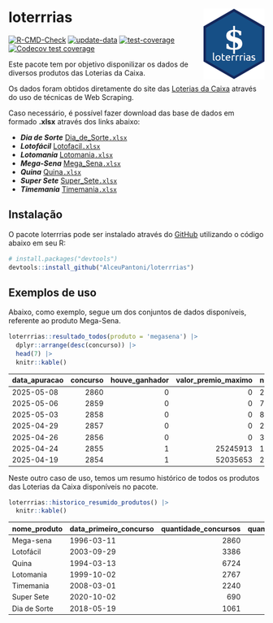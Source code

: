 
<!-- README.md is generated from README.Rmd. Please edit that file -->

# loterrrias <img src="man/figures/logo.png" align="right" height="139" />

<!-- badges: start -->

[![R-CMD-Check](https://github.com/AlceuPantoni/loterrrias/actions/workflows/R-CMD-check.yaml/badge.svg?branch=main)](https://github.com/AlceuPantoni/loterrrias/actions/workflows/R-CMD-check.yaml)
[![update-data](https://github.com/AlceuPantoni/loterrrias/actions/workflows/update-data.yaml/badge.svg)](https://github.com/AlceuPantoni/loterrrias/actions/workflows/update-data.yaml)
[![test-coverage](https://github.com/AlceuPantoni/loterrrias/actions/workflows/test-coverage.yaml/badge.svg?branch=main)](https://github.com/AlceuPantoni/loterrrias/actions/workflows/test-coverage.yaml)
[![Codecov test
coverage](https://codecov.io/gh/AlceuPantoni/loterrrias/branch/main/graph/badge.svg)](https://codecov.io/gh/AlceuPantoni/loterrrias?branch=main)
<!-- badges: end -->

Este pacote tem por objetivo disponilizar os dados de diversos produtos
das Loterias da Caixa.

Os dados foram obtidos diretamente do site das [Loterias da
Caixa](https://loterias.caixa.gov.br/Paginas/default.aspx) através do
uso de técnicas de Web Scraping.

Caso necessário, é possível fazer download das base de dados em formado
**.xlsx** através dos links abaixo:

- ***Dia de Sorte***
  [Dia_de_Sorte`.xlsx`](https://raw.githubusercontent.com/AlceuPantoni/loterrrias/main/data-raw/resultados_diadesorte.xlsx)
- ***Lotofácil***
  [Lotofacil`.xlsx`](https://raw.githubusercontent.com/AlceuPantoni/loterrrias/main/data-raw/resultados_lotofacil.xlsx)
- ***Lotomania***
  [Lotomania`.xlsx`](https://raw.githubusercontent.com/AlceuPantoni/loterrrias/main/data-raw/resultados_lotomania.xlsx)
- ***Mega-Sena***
  [Mega_Sena`.xlsx`](https://raw.githubusercontent.com/AlceuPantoni/loterrrias/main/data-raw/resultados_megasena.xlsx)
- ***Quina***
  [Quina`.xlsx`](https://raw.githubusercontent.com/AlceuPantoni/loterrrias/main/data-raw/resultados_quina.xlsx)
- ***Super Sete***
  [Super_Sete`.xlsx`](https://raw.githubusercontent.com/AlceuPantoni/loterrrias/main/data-raw/resultados_supersete.xlsx)
- ***Timemania***
  [Timemania`.xlsx`](https://raw.githubusercontent.com/AlceuPantoni/loterrrias/main/data-raw/resultados_timemania.xlsx)

## Instalação

O pacote loterrrias pode ser instalado através do
[GitHub](https://github.com/) utilizando o código abaixo em seu R:

``` r
# install.packages("devtools")
devtools::install_github("AlceuPantoni/loterrrias")
```

## Exemplos de uso

Abaixo, como exemplo, segue um dos conjuntos de dados disponíveis,
referente ao produto Mega-Sena.

``` r
loterrrias::resultado_todos(produto = 'megasena') |> 
  dplyr::arrange(desc(concurso)) |> 
  head(7) |> 
  knitr::kable()
```

| data_apuracao | concurso | houve_ganhador | valor_premio_maximo | numeros_sorteados | num_1 | num_2 | num_3 | num_4 | num_5 | num_6 |
|:--------------|---------:|---------------:|--------------------:|:------------------|------:|------:|------:|------:|------:|------:|
| 2025-05-08    |     2860 |              0 |                   0 | 2;5;17;24;38;57   |     2 |     5 |    17 |    24 |    38 |    57 |
| 2025-05-06    |     2859 |              0 |                   0 | 7;8;15;17;20;51   |     7 |     8 |    15 |    17 |    20 |    51 |
| 2025-05-03    |     2858 |              0 |                   0 | 8;18;27;28;48;52  |     8 |    18 |    27 |    28 |    48 |    52 |
| 2025-04-29    |     2857 |              0 |                   0 | 2;18;28;38;41;50  |     2 |    18 |    28 |    38 |    41 |    50 |
| 2025-04-26    |     2856 |              0 |                   0 | 3;5;10;27;38;48   |     3 |     5 |    10 |    27 |    38 |    48 |
| 2025-04-24    |     2855 |              1 |            25245913 | 12;16;24;31;51;55 |    12 |    16 |    24 |    31 |    51 |    55 |
| 2025-04-19    |     2854 |              1 |            52035653 | 2;13;16;31;44;55  |     2 |    13 |    16 |    31 |    44 |    55 |

Neste outro caso de uso, temos um resumo histórico de todos os produtos
das Loterias da Caixa disponíveis no pacote.

``` r
loterrrias::historico_resumido_produtos() |> 
  knitr::kable()
```

| nome_produto | data_primeiro_concurso | quantidade_concursos | quantidade_concursos_com_ganhador | percentual_com_ganhador | media_premiacao | maior_premio | menor_premio | total_dezenas_sorteadas | numero_mais_sorteado | numero_menos_sorteado |
|:-------------|:-----------------------|---------------------:|----------------------------------:|------------------------:|----------------:|-------------:|-------------:|------------------------:|---------------------:|----------------------:|
| Mega-sena    | 1996-03-11             |                 2860 |                               631 |                    0.22 |      25899799.9 |    289420865 |    348732.75 |                   17160 |                   10 |                    26 |
| Lotofácil    | 2003-09-29             |                 3386 |                              2996 |                    0.88 |        963570.9 |      8252873 |     10712.22 |                   50790 |                   20 |                    16 |
| Quina        | 1994-03-13             |                 6724 |                              2590 |                    0.39 |       3543527.7 |    579215957 |     14230.37 |                   33620 |                    4 |                    47 |
| Lotomania    | 1999-10-02             |                 2767 |                               694 |                    0.25 |       2517249.1 |     37261930 |    109348.66 |                   55340 |                   47 |                    96 |
| Timemania    | 2008-03-01             |                 2240 |                                78 |                    0.03 |      25486153.3 |    818652938 |    164711.44 |                   15680 |                   20 |                    53 |
| Super Sete   | 2020-10-02             |                  690 |                                29 |                    0.04 |       3086601.8 |     10146164 |    124747.77 |                    4830 |                    7 |                     1 |
| Dia de Sorte | 2018-05-19             |                 1061 |                               330 |                    0.31 |        819786.3 |      4872572 |     59101.35 |                    7427 |                   10 |                     1 |
